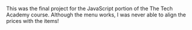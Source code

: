 This was the final project for the JavaScript portion of the The Tech Academy course. Although the menu works, I was never able to align the prices with the items!
